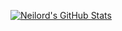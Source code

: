 [![Neilord's GitHub Stats](https://github-readme-stats.vercel.app/api?username=neilord)](https://github.com/anuraghazra/github-readme-stats)
